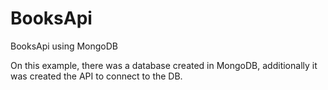 # BooksApi
BooksApi using MongoDB 

On this example, there was a database created in MongoDB, additionally it was created the API to connect to the DB.

